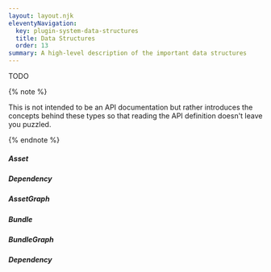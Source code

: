 ```yaml
---
layout: layout.njk
eleventyNavigation:
  key: plugin-system-data-structures
  title: Data Structures
  order: 13
summary: A high-level description of the important data structures
---
```


TODO

{% note %}

This is not intended to be an API documentation but rather introduces the concepts behind these types so that reading the API definition doesn't leave you puzzled.

{% endnote %}

##### Asset

##### Dependency

##### AssetGraph

##### Bundle

##### BundleGraph

##### Dependency
